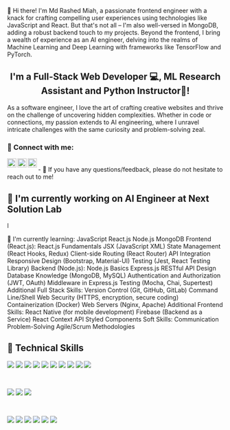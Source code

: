 👋 Hi there! I'm Md Rashed Miah, a passionate frontend engineer with a knack for crafting compelling user experiences using technologies like JavaScript and React. But that's not all – I'm also well-versed in MongoDB, adding a robust backend touch to my projects. Beyond the frontend, I bring a wealth of experience as an AI engineer, delving into the realms of Machine Learning and Deep Learning with frameworks like TensorFlow and PyTorch.

<h2 align="center">
I'm a Full-Stack Web Developer 💻, ML Research Assistant and Python Instructor🎨!
</h2> 

As a software engineer, I love the art of crafting creative websites and thrive on the challenge of uncovering hidden complexities. Whether in code or connections, my passion extends to AI engineering, where I unravel intricate challenges with the same curiosity and problem-solving zeal.

### 🤝 Connect with me: 

<a href="https://www.linkedin.com/in/rashed9810/"><img align="left" src="https://raw.githubusercontent.com/yushi1007/yushi1007/main/images/linkedin.svg" alt="rashed9810 | LinkedIn" width="21px"/></a>
<a href="https://instagram.com/rashed_mahmud7"><img align="left" src="https://raw.githubusercontent.com/yushi1007/yushi1007/main/images/instagram.svg" alt="rashed_mahmud7 | Instagram" width="21px"/></a>
<a href="https://instagram.com/rashed_mahmud7"><img align="left" src="https://raw.githubusercontent.com/yushi1007/yushi1007/main/images/instagram.svg" alt="rashed_mahmud7 | Instagram" width="21px"/></a>

</br>
- 💬 If you have any questions/feedback, please do not hesitate to reach out to me!

## 🔭 I'm currently working on AI Engineer at Next Solution Lab

l

🌱 I'm currently learning:
JavaScript
React.js
Node.js
MongoDB
Frontend (React.js):
React.js Fundamentals
JSX (JavaScript XML)
State Management (React Hooks, Redux)
Client-side Routing (React Router)
API Integration
Responsive Design (Bootstrap, Material-UI)
Testing (Jest, React Testing Library)
Backend (Node.js):
Node.js Basics
Express.js
RESTful API Design
Database Knowledge (MongoDB, MySQL)
Authentication and Authorization (JWT, OAuth)
Middleware in Express.js
Testing (Mocha, Chai, Supertest)
Additional Full Stack Skills:
Version Control (Git, GitHub, GitLab)
Command Line/Shell
Web Security (HTTPS, encryption, secure coding)
Containerization (Docker)
Web Servers (Nginx, Apache)
Additional Frontend Skills:
React Native (for mobile development)
Firebase (Backend as a Service)
React Context API
Styled Components
Soft Skills:
Communication
Problem-Solving
Agile/Scrum Methodologies
## 💼 Technical Skills

![](https://img.shields.io/badge/Code-React-informational?style=flat&logo=react&color=61DAFB)
![](https://img.shields.io/badge/Code-Redux-informational?style=flat&logo=Redux&color=764ABC)
![](https://img.shields.io/badge/Code-JavaScript-informational?style=flat&logo=JavaScript&color=F7DF1E)
![](https://img.shields.io/badge/Code-Python-informational?style=flat&logo=Python&color=3776AB)
![](https://img.shields.io/badge/ML-Machine_Learning-informational?style=flat&logo=Sci-Kit-Learn&color=F7931E)
![](https://img.shields.io/badge/DL-Deep_Learning-informational?style=flat&logo=TensorFlow&color=FF6F61)
![](https://img.shields.io/badge/Research-ML_Research-informational?style=flat&logo=ResearchGate&color=65B0D5)
![](https://img.shields.io/badge/Code-HTML5-informational?style=flat&logo=HTML5&color=E34F26)
![](https://img.shields.io/badge/Code-PostgreSQL-informational?style=flat&logo=PostgreSQL&color=336791)
![](https://img.shields.io/badge/Code-SQLite-informational?style=flat&logo=SQLite&color=003B57)

</br>

![](https://img.shields.io/badge/Style-Bootstrap-informational?style=flat&logo=Bootstrap&color=7952B3)
![](https://img.shields.io/badge/Style-CSS3-informational?style=flat&logo=CSS3&color=1572B6)
![](https://img.shields.io/badge/Style-styled--components-informational?style=flat&logo=styled-components&color=DB7093)


</br>

![](https://img.shields.io/badge/Tools-Figma-informational?style=flat&logo=Figma&color=F24E1E)
![](https://img.shields.io/badge/Tools-NPM-informational?style=flat&logo=NPM&color=CB3837)
![](https://img.shields.io/badge/Tools-Heroku-informational?style=flat&logo=Heroku&color=430098)
![](https://img.shields.io/badge/Tools-Netlify-informational?style=flat&logo=netlify&color=00C7B7)
![](https://img.shields.io/badge/Tools-Git-informational?style=flat&logo=Git&color=F05032)
![](https://img.shields.io/badge/Tools-GitHub-informational?style=flat&logo=GitHub&color=181717)

